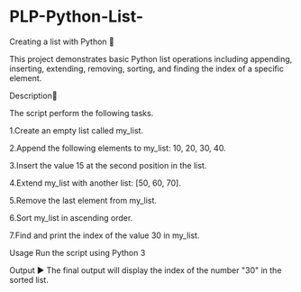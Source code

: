 # PLP-Python-List-
Creating a list with Python 🐍

This project demonstrates basic Python list operations including appending, inserting, extending, removing, sorting, and finding the index of a specific element.

Description📝

The script perform the following tasks.

1.Create an empty list called my_list.

2.Append the following elements to my_list: 10, 20, 30, 40.

3.Insert the value 15 at the second position in the list.

4.Extend my_list with another list: [50, 60, 70].

5.Remove the last element from my_list.

6.Sort my_list in ascending order.

7.Find and print the index of the value 30 in my_list.

Usage
Run the script using Python 3

Output ▶️
The final output will display the index of the number "30" in the sorted list.
